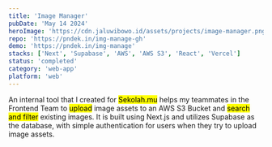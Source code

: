 ```yaml
---
title: 'Image Manager'
pubDate: 'May 14 2024'
heroImage: 'https://cdn.jaluwibowo.id/assets/projects/image-manager.png'
repo: 'https://pndek.in/img-manage-gh'
demo: 'https://pndek.in/img-manage'
stacks: ['Next', 'Supabase', 'AWS', 'AWS S3', 'React', 'Vercel']
status: 'completed'
category: 'web-app'
platform: 'web'
---
```


An internal tool that I created for <mark>Sekolah.mu</mark> helps my teammates in the Frontend Team to <mark>upload</mark> image assets to an AWS S3 Bucket and <mark>search and filter</mark> existing images. It is built using Next.js and utilizes Supabase as the database, with simple authentication for users when they try to upload image assets.